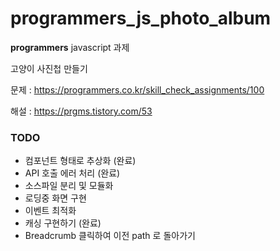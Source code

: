 # programmers_js_photo_album

**programmers** javascript 과제

고양이 사진첩 만들기

문제 : https://programmers.co.kr/skill_check_assignments/100

해설 : https://prgms.tistory.com/53

### TODO

- 컴포넌트 형태로 추상화 (완료)
- API 호출 에러 처리 (완료)
- 소스파일 분리 및 모듈화
- 로딩중 화면 구현
- 이벤트 최적화
- 캐싱 구현하기 (완료)
- Breadcrumb 클릭하여 이전 path 로 돌아가기
